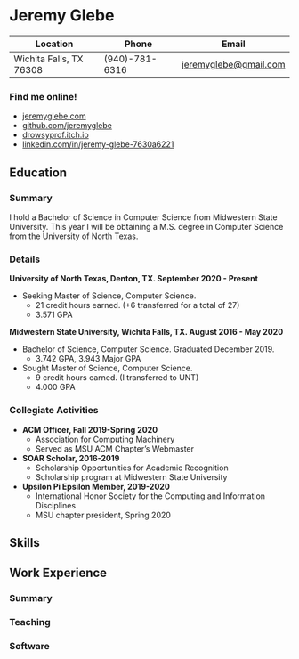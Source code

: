 # Jeremy Glebe

| **Location**            | **Phone**      | **Email**             |
| ----------------------- | -------------- | --------------------- |
| Wichita Falls, TX 76308 | (940)-781-6316 | jeremyglebe@gmail.com |

### Find me online!
- [jeremyglebe.com](https://jeremyglebe.com/)
- [github.com/jeremyglebe](https://github.com/jeremyglebe)
- [drowsyprof.itch.io](https://drowsyprof.itch.io/)
- [linkedin.com/in/jeremy-glebe-7630a6221](https://www.linkedin.com/in/jeremy-glebe-7630a6221)

## Education
### Summary
I hold a Bachelor of Science in Computer Science from Midwestern State University. This year I will be obtaining a M.S. degree in Computer Science from the University of North Texas.

### Details
**University of North Texas, Denton, TX. September 2020 - Present**
- Seeking Master of Science, Computer Science.
  - 21 credit hours earned. (+6 transferred for a total of 27)
  - 3.571 GPA

**Midwestern State University, Wichita Falls, TX. August 2016 - May 2020**
- Bachelor of Science, Computer Science. Graduated December 2019.
  - 3.742 GPA, 3.943 Major GPA
- Sought Master of Science, Computer Science.
  - 9 credit hours earned. (I transferred to UNT)
  - 4.000 GPA


### Collegiate Activities
- **ACM Officer, Fall 2019-Spring 2020**
  - Association for Computing Machinery
  - Served as MSU ACM Chapter’s Webmaster
- **SOAR Scholar, 2016-2019**
  - Scholarship Opportunities for Academic Recognition
  - Scholarship program at Midwestern State University
- **Upsilon Pi Epsilon Member, 2019-2020**
  - International Honor Society for the Computing and Information Disciplines
  - MSU chapter president, Spring 2020

## Skills

## Work Experience
### Summary

### Teaching

### Software
